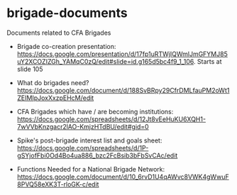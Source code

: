 # brigade-documents
Documents related to CFA Brigades

- Brigade co-creation presentation: https://docs.google.com/presentation/d/17fp1uRTWjIQWmlJmGFYMJ85uY2XCOZIZGh_YAMqC0zQ/edit#slide=id.g165d5bc4f9_1_106. Starts at slide 105

- What do brigades need? https://docs.google.com/document/d/188SvBRpy29CfrDMLfauPM2oWt1ZEIMIpJoxXxzpEHcM/edit
- CFA Brigades which have / are becoming institutions: https://docs.google.com/spreadsheets/d/12Jt8vEeHuKU6XQH1-7wVVbKnzgacr2lAO-KmjzHTdBU/edit#gid=0
- Spike's post-brigade interest list and goals sheet: https://docs.google.com/spreadsheets/d/1P-gSYjofFbi0Od4Bo4ua886_bzc2FcBsib3bFbSvCAc/edit
- Functions Needed for a National Brigade Network:
https://docs.google.com/document/d/10_6rvD1U4qAWvc8VWK4gWwuF8PVQ58eXK3T-rloGK-c/edit
